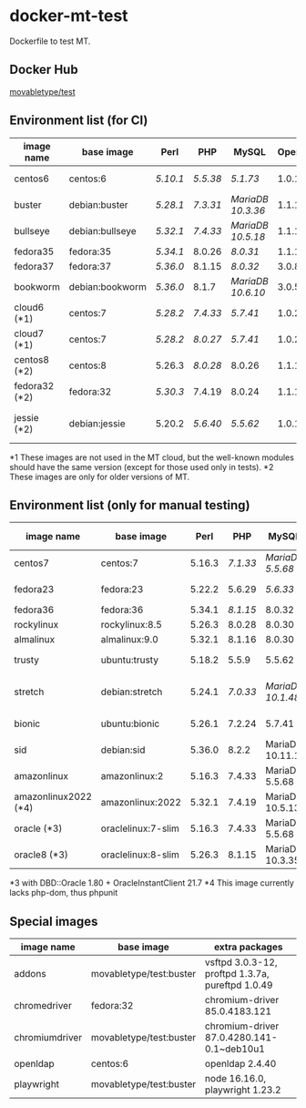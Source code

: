 # docker-mt-test
Dockerfile to test MT.

## Docker Hub

[movabletype/test](https://hub.docker.com/r/movabletype/test)

## Environment list (for CI)

|image name|base image|Perl|PHP|MySQL|OpenSSL|End of Life|
|-|-|-|-|-|-|-|
|centos6|centos:6|*5.10.1*|*5.5.38*|*5.1.73*|1.0.1e|2020-11|
|buster|debian:buster|*5.28.1*|*7.3.31*|*MariaDB 10.3.36*|1.1.1n|2022-01|
|bullseye|debian:bullseye|*5.32.1*|*7.4.33*|*MariaDB 10.5.18*|1.1.1n|-|
|fedora35|fedora:35|*5.34.1*|8.0.26|*8.0.31*|1.1.1q|-|
|fedora37|fedora:37|*5.36.0*|8.1.15|*8.0.32*|3.0.8|-|
|bookworm|debian:bookworm|*5.36.0*|8.1.7|*MariaDB 10.6.10*|3.0.5|-|
|cloud6 (\*1)|centos:7|*5.28.2*|*7.4.33*|*5.7.41*|1.0.2k|-|
|cloud7 (\*1)|centos:7|*5.28.2*|*8.0.27*|*5.7.41*|1.0.2k|-|
|centos8 (\*2)|centos:8|5.26.3|*8.0.28*|8.0.26|1.1.1k|2021-12|
|fedora32 (\*2)|fedora:32|*5.30.3*|7.4.19|8.0.24|1.1.1k|-|
|jessie (\*2)|debian:jessie|5.20.2|*5.6.40*|*5.5.62*|1.0.1t|2020-06 (LTS)|

\*1 These images are not used in the MT cloud, but the well-known modules should have the same version (except for those used only in tests).
\*2 These images are only for older versions of MT.

## Environment list (only for manual testing)

|image name|base image|Perl|PHP|MySQL|OpenSSL|End of Life|
|-|-|-|-|-|-|-|
|centos7|centos:7|5.16.3|*7.1.33*|*MariaDB 5.5.68*|1.0.2k|2024-06|
|fedora23|fedora:23|5.22.2|5.6.29|*5.6.33*|1.0.2j|2016-12|
|fedora36|fedora:36|5.34.1|*8.1.15*|8.0.32|3.0.5|-|
|rockylinux|rockylinux:8.5|5.26.3|8.0.28|8.0.30|1.1.1k|-|
|almalinux|almalinux:9.0|5.32.1|8.1.16|8.0.30|3.0.1|-|
|trusty|ubuntu:trusty|5.18.2|5.5.9|5.5.62|1.0.1f|2019-04|
|stretch|debian:stretch|5.24.1|*7.0.33*|*MariaDB 10.1.48*|1.1.0l|2022-01 (LTS)|
|bionic|ubuntu:bionic|5.26.1|7.2.24|5.7.41|1.1.1|2023-04|
|sid|debian:sid|5.36.0|8.2.2|MariaDB 10.11.1|3.0.8|-|
|amazonlinux|amazonlinux:2|5.16.3|7.4.33|MariaDB 5.5.68|1.0.2k|-|
|amazonlinux2022 (\*4)|amazonlinux:2022|5.32.1|7.4.19|MariaDB 10.5.13|1.1.1l|-|
|oracle (\*3)|oraclelinux:7-slim|5.16.3|7.4.33|MariaDB 5.5.68|1.0.2k|-|
|oracle8 (\*3)|oraclelinux:8-slim|5.26.3|8.1.15|MariaDB 10.3.35|1.1.1k|-|

\*3 with DBD::Oracle 1.80 + OracleInstantClient 21.7
\*4 This image currently lacks php-dom, thus phpunit

## Special images

|image name|base image|extra packages|
|-|-|-|
|addons|movabletype/test:buster|vsftpd 3.0.3-12, proftpd 1.3.7a, pureftpd 1.0.49|
|chromedriver|fedora:32|chromium-driver 85.0.4183.121|
|chromiumdriver|movabletype/test:buster|chromium-driver 87.0.4280.141-0.1~deb10u1|
|openldap|centos:6|openldap 2.4.40|
|playwright|movabletype/test:buster|node 16.16.0, playwright 1.23.2 |
